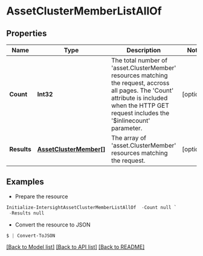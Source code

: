 # AssetClusterMemberListAllOf
## Properties

Name | Type | Description | Notes
------------ | ------------- | ------------- | -------------
**Count** | **Int32** | The total number of &#39;asset.ClusterMember&#39; resources matching the request, accross all pages. The &#39;Count&#39; attribute is included when the HTTP GET request includes the &#39;$inlinecount&#39; parameter. | [optional] 
**Results** | [**AssetClusterMember[]**](AssetClusterMember.md) | The array of &#39;asset.ClusterMember&#39; resources matching the request. | [optional] 

## Examples

- Prepare the resource
```powershell
Initialize-IntersightAssetClusterMemberListAllOf  -Count null `
 -Results null
```

- Convert the resource to JSON
```powershell
$ | Convert-ToJSON
```

[[Back to Model list]](../README.md#documentation-for-models) [[Back to API list]](../README.md#documentation-for-api-endpoints) [[Back to README]](../README.md)

